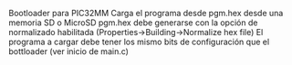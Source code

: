 Bootloader para PIC32MM
Carga el programa desde pgm.hex desde una memoria SD o MicroSD
pgm.hex debe generarse con la opción de normalizado habilitada (Properties->Building->Normalize hex file)
El programa a cargar debe tener los mismo bits de configuración que el bottloader (ver inicio de main.c)
